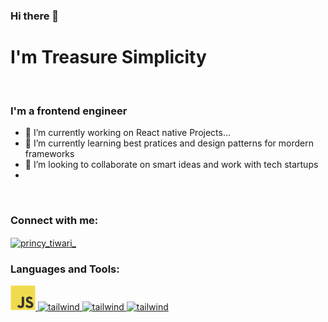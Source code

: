 ### Hi there 👋
# I'm Treasure Simplicity
<br>

### I'm a frontend engineer

- 🔭 I’m currently working on React native  Projects...
- 🌱 I’m currently learning best pratices and design patterns for mordern  frameworks
- 👯 I’m looking to collaborate on smart ideas and work with tech startups
- 

<br>

<h3 align="left">Connect with me:</h3>
<p align="left">
<a href="https://twitter.com/simplicitytrea1" target="blank"><img align="center" src="https://raw.githubusercontent.com/rahuldkjain/github-profile-readme-generator/master/src/images/icons/Social/twitter.svg" alt="princy_tiwari_" height="30" width="40" /></a>
</p>

<h3 align="left">Languages and Tools:</h3>
<p align="left"> 
  <a href="https://developer.mozilla.org/en-US/docs/Web/JavaScript" target="_blank" rel="noreferrer"> <img src="https://raw.githubusercontent.com/devicons/devicon/master/icons/javascript/javascript-original.svg" alt="javascript" width="40" height="40"/> </a>
  <a href="https://tailwindcss.com/" target="_blank" rel="noreferrer"> <img src="https://www.vectorlogo.zone/logos/tailwindcss/tailwindcss-icon.svg" alt="tailwind" width="40" height="40"/> </a>
  <a href="https://tailwindcss.com/" target="_blank" rel="noreferrer"> <img src="https://static-00.iconduck.com/assets.00/typescript-icon-icon-512x512-yh0yu3ta.png" alt="tailwind" width="40" height="40"/> </a>
  <a href="https://tailwindcss.com/" target="_blank" rel="noreferrer"> <img src="https://cdnlogo.com/logos/n/80/next-js.svg" alt="tailwind" width="40" height="40"/> </a>
  
</p>
